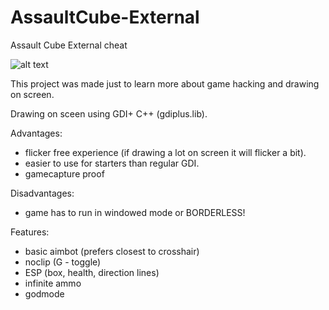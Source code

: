 # AssaultCube-External
Assault Cube External cheat

![alt text](https://cdn.discordapp.com/attachments/788399963817115669/1072188622817730693/image.png)

This project was made just to learn more about game hacking and drawing on screen.

Drawing on sceen using GDI+ C++ (gdiplus.lib).

Advantages:
  - flicker free experience (if drawing a lot on screen it will flicker a bit).  
  - easier to use for starters than regular GDI.  
  - gamecapture proof

Disadvantages:
  - game has to run in windowed mode or BORDERLESS!


Features:
  - basic aimbot (prefers closest to crosshair)  
  - noclip (G - toggle)  
  - ESP (box, health, direction lines)  
  - infinite ammo  
  - godmode
